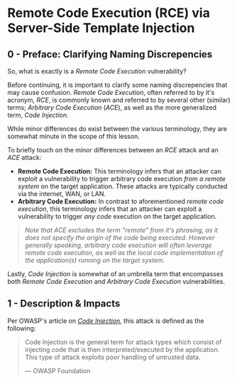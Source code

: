 # Remote Code Execution (RCE) via Server-Side Template Injection

## 0 - Preface: Clarifying Naming Discrepencies

So, what is exactly is a *Remote Code Execution* vulnerability?

Before continuing, it is important to clarify some naming discrepencies that may cause confusion. *Remote Code Execution*, often referred to by it's acronym, *RCE*, is commonly known and referred to by several other (similar) terms; *Arbitrary Code Execution* (*ACE*), as well as the more generalized term, *Code Injection*.

While minor differences do exist between the various terminology, they are somewhat minute in the scope of this lesson.

To briefly touch on the minor differences between an *RCE* attack and an *ACE* attack:

* **Remote Code Execution:** This terminology infers that an attacker can exploit a vulnerability to trigger arbitrary code execution *from a remote system* on the target application. These attacks are typically conducted via the internet, WAN, or LAN.
* **Arbitrary Code Execution:** In contrast to aforementioned *remote code execution*, this terminology infers that an attacker can exploit a vulnerability to trigger *any code* execution on the target application.

> *Note that ACE excludes the term "remote" from it's phrasing, as it does not specify the origin of the code being executed. However generally speaking, arbitrary code execution will often leverage remote code execution, as well as the local code implementation of the application(s) running on the target system.*

Lastly, *Code Injection* is somewhat of an umbrella term that encompasses both *Remote Code Execution* and *Arbitrary Code Execution* vulnerabilities.

## 1 - Description & Impacts

Per OWASP's article on *[Code Injection](https://owasp.org/www-community/attacks/Code_Injection)*, this attack is defined as the following:

> Code Injection is the general term for attack types which consist of injecting code that is then interpreted/executed by the application. This type of attack exploits poor handling of untrusted data.
>
> &mdash; OWASP Foundation
